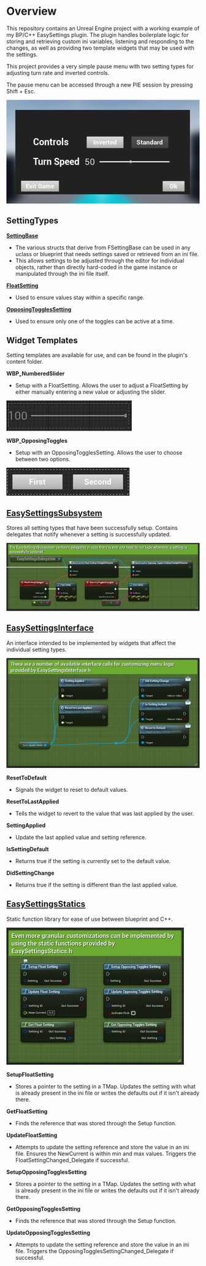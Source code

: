 Overview
========

This repository contains an Unreal Engine project with a working example of my BP/C++ EasySettings plugin. 
The plugin handles boilerplate logic for storing and retrieving custom ini variables, listening and responding to the changes,
as well as providing two template widgets that may be used with the settings.

This project provides a very simple pause menu with two setting types for adjusting turn rate and inverted controls.

The pause menu can be accessed through a new PIE session by pressing Shift + Esc.

![Pause Menu](ReadmeImages/PauseMenu.png)


SettingTypes
------------

**[SettingBase](Plugins/EasySettings/Source/EasySettings/Public/SettingTypes/SettingBase.h)**
- The various structs that derive from FSettingBase can be used in any uclass or blueprint that needs settings saved or retrieved from an ini file.
- This allows settings to be adjusted through the editor for individual objects, rather than directly hard-coded in the game instance or manipulated through the ini file itself.

**[FloatSetting](Plugins/EasySettings/Source/EasySettings/Public/SettingTypes/FloatSetting.h)**
- Used to ensure values stay within a specific range.

**[OpposingTogglesSetting](Plugins/EasySettings/Source/EasySettings/Public/SettingTypes/OpposingTogglesSetting.h)**
- Used to ensure only one of the toggles can be active at a time.


Widget Templates
---------------

Setting templates are available for use, and can be found in the plugin's content folder.

**WBP_NumberedSlider**
- Setup with a FloatSetting. Allows the user to adjust a FloatSetting by either manually entering a new value or adjusting the slider.

![Numbered Slider Widget](ReadmeImages/NumberedSlider.png)

**WBP_OpposingToggles**
- Setup with an OpposingTogglesSetting. Allows the user to choose between two options.

![Opposing Toggles Widget](ReadmeImages/OpposingToggles.png)

[EasySettingsSubsystem](Plugins/EasySettings/Source/EasySettings/Public/EasySettingsSubsystem.h)
---------------------

Stores all setting types that have been successfully setup. 
Contains delegates that notify whenever a setting is successfully updated.

![Subsystem Delegates](ReadmeImages/SubsystemDelegates.png)


[EasySettingsInterface](Plugins/EasySettings/Source/EasySettings/Public/EasySettingsInterface.h)
---------------------

An interface intended to be implemented by widgets that affect the individual setting types.

![Widget Interface](ReadmeImages/WidgetInterface.png)

**ResetToDefault**
- Signals the widget to reset to default values.
 
**ResetToLastApplied**
- Tells the widget to revert to the value that was last applied by the user.
 
**SettingApplied**
- Update the last applied value and setting reference.
 
**IsSettingDefault**
- Returns true if the setting is currently set to the default value.
 
**DidSettingChange**
- Returns true if the setting is different than the last applied value.


[EasySettingsStatics](Plugins/EasySettings/Source/EasySettings/Public/EasySettingsStatics.h)
-------------------

Static function library for ease of use between blueprint and C++.

![Static Functions](ReadmeImages/StaticFunctions.png)

**SetupFloatSetting**
- Stores a pointer to the setting in a TMap. Updates the setting with what is already present in the ini file or writes the defaults out if it isn't already there.

**GetFloatSetting**
- Finds the reference that was stored through the Setup function.

**UpdateFloatSetting**
- Attempts to update the setting reference and store the value in an ini file. Ensures the NewCurrent is within min and max values. Triggers the FloatSettingChanged_Delegate if successful.

**SetupOpposingTogglesSetting**
- Stores a pointer to the setting in a TMap. Updates the setting with what is already present in the ini file or writes the defaults out if it isn't already there.

**GetOpposingTogglesSetting**
- Finds the reference that was stored through the Setup function.

**UpdateOpposingTogglesSetting**
- Attempts to update the setting reference and store the value in an ini file. Triggers the OpposingTogglesSettingChanged_Delegate if successful.

